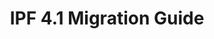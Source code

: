---
title: IPF 4.1 Migration Guide
layout: single
permalink: /docs/migration-4.1/
toc: true
toc_icon: align-left  
toc_sticky: true
---
